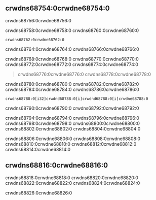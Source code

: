 ## crwdns68754:0crwdne68754:0

crwdns68756:0crwdne68756:0

crwdns68758:0crwdne68758:0 crwdns68760:0crwdne68760:0

```text
crwdns68762:0crwdne68762:0
```

crwdns68764:0crwdne68764:0 crwdns68766:0crwdne68766:0

crwdns68768:0crwdne68768:0 crwdns68770:0crwdne68770:0 crwdns68772:0crwdne68772:0 crwdns68774:0crwdne68774:0

> crwdns68776:0crwdne68776:0 crwdns68778:0crwdne68778:0

crwdns68780:0crwdne68780:0 crwdns68782:0crwdne68782:0 crwdns68784:0crwdne68784:0 crwdns68786:0crwdne68786:0

```rust,ignore
crwdns68788:0[i32]crwdnd68788:0[i]crwdnd68788:0[i]crwdne68788:0
```

crwdns68790:0crwdne68790:0 crwdns68792:0crwdne68792:0

crwdns68794:0crwdne68794:0 crwdns68796:0crwdne68796:0 crwdns68798:0crwdne68798:0 crwdns68800:0crwdne68800:0 crwdns68802:0crwdne68802:0 crwdns68804:0crwdne68804:0

crwdns68806:0crwdne68806:0 crwdns68808:0crwdne68808:0 crwdns68810:0crwdne68810:0 crwdns68812:0crwdne68812:0 crwdns68814:0crwdne68814:0

## crwdns68816:0crwdne68816:0

crwdns68818:0crwdne68818:0 crwdns68820:0crwdne68820:0 crwdns68822:0crwdne68822:0 crwdns68824:0crwdne68824:0

crwdns68826:0crwdne68826:0
